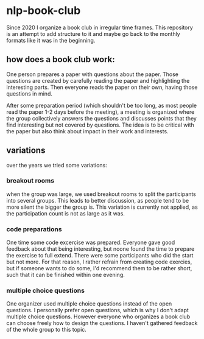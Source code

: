 # nlp-book-club

Since 2020 I organize a book club in irregular time frames.
This repository is an attempt to add structure to it and maybe go back to the monthly formats like it was in the beginning.


## how does a book club work:

One person prepares a paper with questions about the paper. Those questions are created by carefully reading the paper and highlighting the interesting parts.
Then everyone reads the paper on their own, having those questions in mind.

After some preparation period (which shouldn't be too long, as most people read the paper 1-2 days before the meeting), a meeting is organized where the group collectively answers the questions and discusses points that they find interesting but not covered by questions. 
The idea is to be critical with the paper but also think about impact in their work and interests.

## variations
over the years we tried some variations:

### breakout rooms
when the group was large, we used breakout rooms to split the participants into several groups. This leads to better discussion, as people tend to be more silent the bigger the group is.
This variation is currently not applied, as the participation count is not as large as it was.

### code preparations
One time some code excercise was prepared. Everyone gave good feedback about that being interesting, but noone found the time to prepare the exercise to full extend.
There were some participants who did the start but not more.
For that reason, I rather refrain from creating code exercies, but if someone wants to do some, I'd recommend them to be rather short, such that it can be finished within one evening.

### multiple choice questions
One organizer used multiple choice questions instead of the open questions.
I personally prefer open questions, which is why I don't adapt multiple choice questions. However everyone who organizes a book club can choose freely how to design the questions.
I haven't gathered feedback of the whole group to this topic.
